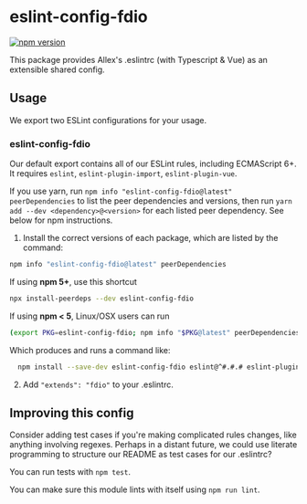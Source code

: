 # eslint-config-fdio

[![npm version](https://badge.fury.io/js/eslint-config-fdio.svg)](http://badge.fury.io/js/eslint-config-fdio)

This package provides Allex's .eslintrc (with Typescript & Vue) as an extensible shared config.

## Usage

We export two ESLint configurations for your usage.

### eslint-config-fdio

Our default export contains all of our ESLint rules, including ECMAScript 6+. It requires `eslint`, `eslint-plugin-import`, `eslint-plugin-vue`.

If you use yarn, run `npm info "eslint-config-fdio@latest" peerDependencies` to list the peer dependencies and versions, then run `yarn add --dev <dependency>@<version>` for each listed peer dependency. See below for npm instructions.

1. Install the correct versions of each package, which are listed by the command:

  ```sh
  npm info "eslint-config-fdio@latest" peerDependencies
  ```

  If using **npm 5+**, use this shortcut

  ```sh
  npx install-peerdeps --dev eslint-config-fdio
  ```

  If using **npm < 5**, Linux/OSX users can run

  ```sh
  (export PKG=eslint-config-fdio; npm info "$PKG@latest" peerDependencies --json | command sed 's/[\{\},]//g ; s/: /@/g' | xargs npm install --save-dev "$PKG@latest")
  ```

  Which produces and runs a command like:

  ```sh
    npm install --save-dev eslint-config-fdio eslint@^#.#.# eslint-plugin-import@^#.#.# eslint-plugin-vue@^#.#.#
  ```

2. Add `"extends": "fdio"` to your .eslintrc.


## Improving this config

Consider adding test cases if you're making complicated rules changes, like anything involving regexes. Perhaps in a distant future, we could use literate programming to structure our README as test cases for our .eslintrc?

You can run tests with `npm test`.

You can make sure this module lints with itself using `npm run lint`.
